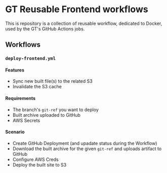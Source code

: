# GT Reusable Frontend workflows

This is repository is a collection of reusable workflow, dedicated to Docker, used by the GT's GitHub Actions jobs.

## Workflows

### `deploy-frontend.yml`

#### Features

- Sync new built file(s) to the related S3
- Invalidate the S3 cache

#### Requirements

- The branch's `git-ref` you want to deploy
- Built archive uploaded to GitHub
- AWS Secrets

#### Scenario

- Create GitHub Deployment (and upadate status during the Workflow)
- Download the built archive for the given `git-ref` and uploads artifact to GitHub
- Configure AWS Creds
- Deploy the built site to S3
